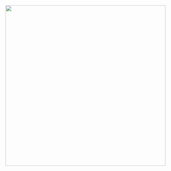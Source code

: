 <div id="header" align="center">
  <img src="https://media.giphy.com/media/IpSc0bp7LmGC4/giphy.gif" width="500"/>
</div>

<img src="https://komarev.com/ghpvc/?username=Us3rL0sT&style=flat-square&color=red" alt=""/>
<!--
**Us3rL0sT/Us3rL0sT** is a ✨ _special_ ✨ repository because its `README.md` (this file) appears on your GitHub profile.

Here are some ideas to get you started:

- 🔭 I’m currently working on ...
- 🌱 I’m currently learning ...
- 👯 I’m looking to collaborate on ...
- 🤔 I’m looking for help with ...
- 💬 Ask me about ...
- 📫 How to reach me: ...
- 😄 Pronouns: ...
- ⚡ Fun fact: ...
-->
